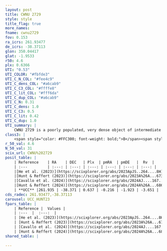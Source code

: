 ```yaml
---
layout: post
title: CWNU 2729
style: style
title_flag: true
more_names: 
fname: cwnu2729
fov: 0.153
ra_icrs: 261.93477
de_icrs: -38.37113
glon: 350.04417
glat: -1.9533
r50: 4.6
plx: 0.6366
UTI: "0.53"
UTI_COLOR: "#fbfde3"
UTI_C_N_COL: "#fee4c9"
UTI_C_dens_COL: "#a6cab9"
UTI_C_C3_COL: "#ffffe8"
UTI_C_lit_COL: "#fff6da"
UTI_C_dup_COL: "#a6cab9"
UTI_C_N: 0.31
UTI_C_dens: 1.0
UTI_C_C3: 0.5
UTI_C_lit: 0.42
UTI_C_dup: 1.0
UTI_summary: |
    CWNU 2729 is a poorly populated, very dense object of intermediate C3 quality. It was recently reported in the literature.
class3: |
    <span style="color: #FFC300; font-weight: bold;">B</span><span style="color: #FFC300; font-weight: bold;">B</span>
r_50_val: 4.6
N_50_val: 31
scix_url: CWNU%202729
posit_table: |
    | Reference    | RA    | DEC   | Plx  | pmRA  | pmDE   |  Rv  |
    | :---         | :---: | :---: | :---: | :---: | :---: | :---: |
    |[He et al. (2023)](https://scixplorer.org/abs/2023ApJS..264....8H) | 261.945 | -38.385 | 0.638 | -0.227 | -1.937 | -- |
    |[Hunt & Reffert (2023)](https://scixplorer.org/abs/2023A%26A...673A.114H) | 261.915 | -38.353 | 0.63 | -0.208 | -1.926 | -3.648 |
    |[Cavallo et al. (2024)](https://scixplorer.org/abs/2024AJ....167...12C) | 261.956 | -38.384 | 0.631 | -- | -- | -- |
    |[Hunt & Reffert (2024)](https://scixplorer.org/abs/2024A%26A...686A..42H) | 261.915 | -38.353 | 0.63 | -0.208 | -1.926 | -3.648 |
    | **UCC** |261.935 | -38.371 | 0.637 | -0.216 | -1.923 | -3.651 | 
cds_radec: 261.93477,-38.37113
carousel: UCC_HUNT23
fpars_table: |
    | Reference |  Values |
    | :---  |  :---:  |
    | [He et al. (2023)](https://scixplorer.org/abs/2023ApJS..264....8H) | `A0=3.2, m-M=10.8, logAge=8.6` |
    | [Hunt & Reffert (2023)](https://scixplorer.org/abs/2023A%26A...673A.114H) | `AV50=3.276, diffAV50=2.574, MOD50=10.909, logAge50=7.486` |
    | [Cavallo et al. (2024)](https://scixplorer.org/abs/2024AJ....167...12C) | `AV50=3.51, dMod50=10.73, logAge50=8.15, [Fe/H]50=-0.26` |
    | [Hunt & Reffert (2024)](https://scixplorer.org/abs/2024A%26A...686A..42H) | `MassJ=465.268` |
shared_table: |
    
---
```

